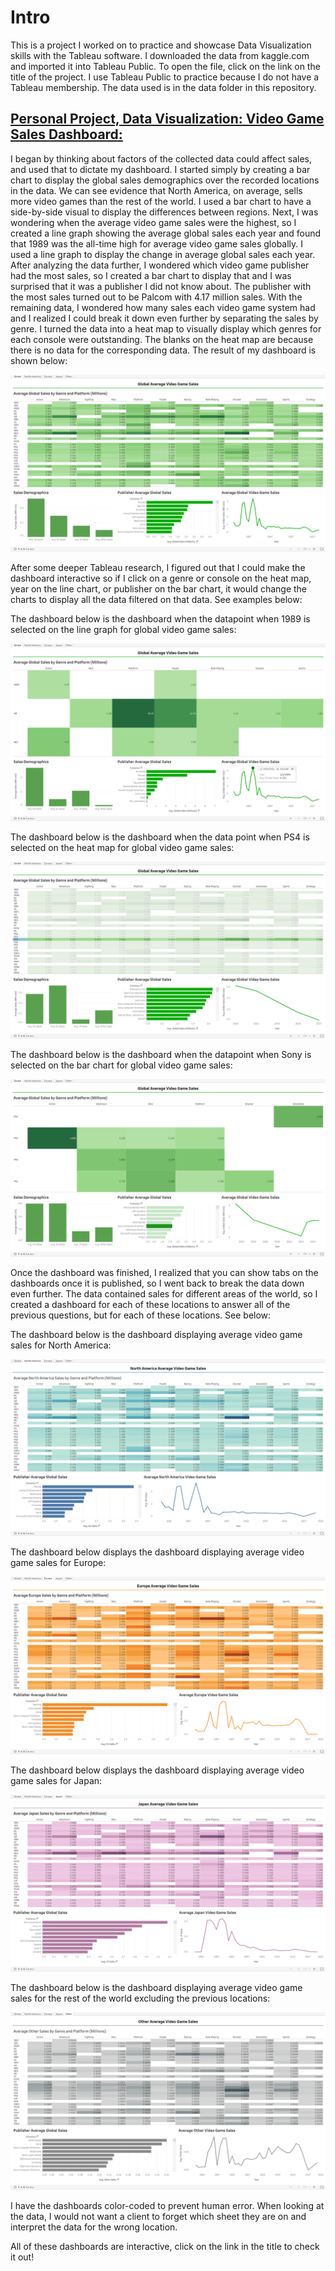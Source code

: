 # Intro

This is a project I worked on to practice and showcase Data Visualization skills with the Tableau software. I downloaded the data from kaggle.com and imported it into Tableau Public. To open the file, click on the link on the title of the project. I use Tableau Public to practice because I do not have a Tableau membership. The data used is in the data folder in this repository.

## [Personal Project, Data Visualization: Video Game Sales Dashboard:](https://public.tableau.com/app/profile/kevin.ho2831/viz/AverageVideoGameSales/Global?publish=yes)

I began by thinking about factors of the collected data could affect sales, and used that to dictate my dashboard. I started simply by creating a bar chart to display the global sales demographics over the recorded locations in the data. We can see evidence that North America, on average, sells more video games than the rest of the world. I used a bar chart to have a side-by-side visual to display the differences between regions. Next, I was wondering when the average video game sales were the highest, so I created a line graph showing the average global sales each year and found that 1989 was the all-time high for average video game sales globally. I used a line graph to display the change in average global sales each year. After analyzing the data further, I wondered which video game publisher had the most sales, so I created a bar chart to display that and I was surprised that it was a publisher I did not know about. The publisher with the most sales turned out to be Palcom with 4.17 million sales. With the remaining data, I wondered how many sales each video game system had and I realized I could break it down even further by separating the sales by genre. I turned the data into a heat map to visually display which genres for each console were outstanding. The blanks on the heat map are because there is no data for the corresponding data. The result of my dashboard is shown below:

![Global Video Game Sales Dashboard](Photos/vgsales/gdashboard.png)

After some deeper Tableau research, I figured out that I could make the dashboard interactive so if I click on a genre or console on the heat map, year on the line chart, or publisher on the bar chart, it would change the charts to display all the data filtered on that data. See examples below:

The dashboard below is the dashboard when the datapoint when 1989 is selected on the line graph for global video game sales:

![Global Video Game Sales in 1989](Photos/vgsales/tdashboard21989.png)

The dashboard below is the dashboard when the data point when PS4 is selected on the heat map for global video game sales:

![Global Video Game Sales for PS4](Photos/vgsales/tdashboard3ps4.png)

The dashboard below is the dashboard when the datapoint when Sony is selected on the bar chart for global video game sales:

![Global Video Game Sales for Sony](Photos/vgsales/tdashboard4sony.png)

Once the dashboard was finished, I realized that you can show tabs on the dashboards once it is published, so I went back to break the data down even further. The data contained sales for different areas of the world, so I created a dashboard for each of these locations to answer all of the previous questions, but for each of these locations. See below:


The dashboard below is the dashboard displaying average video game sales for North America:

![North America Video Game Sales](Photos/vgsales/nadashboard.png)

The dashboard below displays the dashboard displaying average video game sales for Europe:

![Europe Video Game Sales](Photos/vgsales/eudashboard.png)

The dashboard below displays the dashboard displaying average video game sales for Japan:

![Japan Video Game Sales](Photos/vgsales/jpdashboard.png)

The dashboard below is the dashboard displaying average video game sales for the rest of the world excluding the previous locations:

![Other Video Game Sales](Photos/vgsales/odashboard.png)

I have the dashboards color-coded to prevent human error. When looking at the data, I would not want a client to forget which sheet they are on and interpret the data for the wrong location.

All of these dashboards are interactive, click on the link in the title to check it out!
